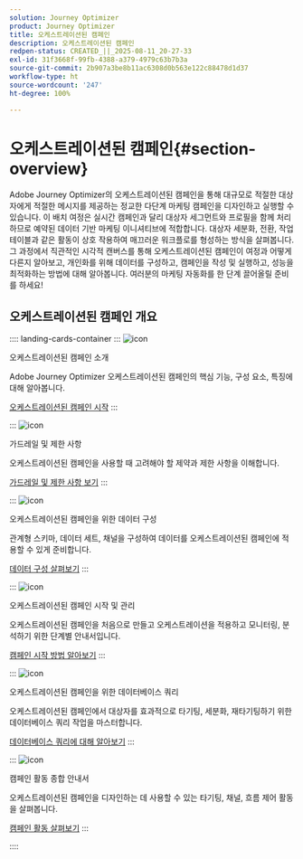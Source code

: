 ```yaml
---
solution: Journey Optimizer
product: Journey Optimizer
title: 오케스트레이션된 캠페인
description: 오케스트레이션된 캠페인
redpen-status: CREATED_||_2025-08-11_20-27-33
exl-id: 31f3668f-99fb-4388-a379-4979c63b7b3a
source-git-commit: 2b907a3be8b11ac6308d0b563e122c88478d1d37
workflow-type: ht
source-wordcount: '247'
ht-degree: 100%

---
```


# 오케스트레이션된 캠페인{#section-overview}

Adobe Journey Optimizer의 오케스트레이션된 캠페인을 통해 대규모로 적절한 대상자에게 적절한 메시지를 제공하는 정교한 다단계 마케팅 캠페인을 디자인하고 실행할 수 있습니다. 이 배치 여정은 실시간 캠페인과 달리 대상자 세그먼트와 프로필을 함께 처리하므로 예약된 데이터 기반 마케팅 이니셔티브에 적합합니다. 대상자 세분화, 전환, 작업 테이블과 같은 활동이 상호 작용하여 매끄러운 워크플로를 형성하는 방식을 살펴봅니다. 그 과정에서 직관적인 시각적 캔버스를 통해 오케스트레이션된 캠페인이 여정과 어떻게 다른지 알아보고, 개인화를 위해 데이터를 구성하고, 캠페인을 작성 및 실행하고, 성능을 최적화하는 방법에 대해 알아봅니다. 여러분의 마케팅 자동화를 한 단계 끌어올릴 준비를 하세요!

## 오케스트레이션된 캠페인 개요

:::: landing-cards-container
:::
![icon](https://cdn.experienceleague.adobe.com/icons/book.svg?lang=ko)

오케스트레이션된 캠페인 소개

Adobe Journey Optimizer 오케스트레이션된 캠페인의 핵심 기능, 구성 요소, 특징에 대해 알아봅니다.

[오케스트레이션된 캠페인 시작](../using/orchestrated/gs-orchestrated-campaigns.md)
:::

:::
![icon](https://cdn.experienceleague.adobe.com/icons/shield-halved.svg?lang=ko)

가드레일 및 제한 사항

오케스트레이션된 캠페인을 사용할 때 고려해야 할 제약과 제한 사항을 이해합니다.

[가드레일 및 제한 사항 보기](../using/orchestrated/guardrails.md)
:::

:::
![icon](https://cdn.experienceleague.adobe.com/icons/gear.svg?lang=ko)

오케스트레이션된 캠페인을 위한 데이터 구성

관계형 스키마, 데이터 세트, 채널을 구성하여 데이터를 오케스트레이션된 캠페인에 적용할 수 있게 준비합니다.

[데이터 구성 살펴보기](data-configuration-landing-page.md)
:::

:::
![icon](https://cdn.experienceleague.adobe.com/icons/circle-play.svg?lang=ko)

오케스트레이션된 캠페인 시작 및 관리

오케스트레이션된 캠페인을 처음으로 만들고 오케스트레이션을 적용하고 모니터링, 분석하기 위한 단계별 안내서입니다.

[캠페인 시작 방법 알아보기](launch-landing-page.md)
:::

:::
![icon](https://cdn.experienceleague.adobe.com/icons/code-branch.svg?lang=ko)

오케스트레이션된 캠페인을 위한 데이터베이스 쿼리

오케스트레이션된 캠페인에서 대상자를 효과적으로 타기팅, 세분화, 재타기팅하기 위한 데이터베이스 쿼리 작업을 마스터합니다.

[데이터베이스 쿼리에 대해 알아보기](query-database-landing-page.md)
:::

:::
![icon](https://cdn.experienceleague.adobe.com/icons/puzzle-piece.svg?lang=ko)

캠페인 활동 종합 안내서

오케스트레이션된 캠페인을 디자인하는 데 사용할 수 있는 타기팅, 채널, 흐름 제어 활동을 살펴봅니다.

[캠페인 활동 살펴보기](design-campaigns-landing-page.md)
:::

::::
